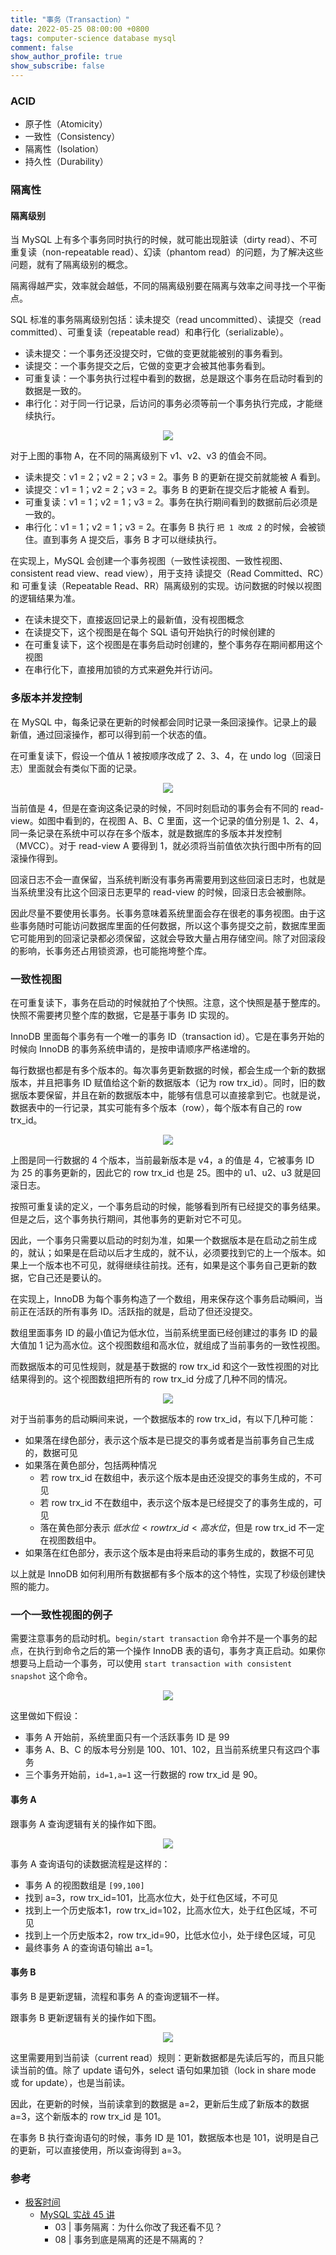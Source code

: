 ```yaml
---
title: "事务（Transaction）"
date: 2022-05-25 08:00:00 +0800
tags: computer-science database mysql
comment: false
show_author_profile: true
show_subscribe: false
---
```


### ACID

- 原子性（Atomicity）
- 一致性（Consistency）
- 隔离性（Isolation）
- 持久性（Durability）

### 隔离性

#### 隔离级别

当 MySQL 上有多个事务同时执行的时候，就可能出现脏读（dirty read）、不可重复读（non-repeatable read）、幻读（phantom read）的问题，为了解决这些问题，就有了隔离级别的概念。

隔离得越严实，效率就会越低，不同的隔离级别要在隔离与效率之间寻找一个平衡点。

SQL 标准的事务隔离级别包括：读未提交（read uncommitted）、读提交（read committed）、可重复读（repeatable read）和串行化（serializable）。

- 读未提交：一个事务还没提交时，它做的变更就能被别的事务看到。
- 读提交：一个事务提交之后，它做的变更才会被其他事务看到。
- 可重复读：一个事务执行过程中看到的数据，总是跟这个事务在启动时看到的数据是一致的。
- 串行化：对于同一行记录，后访问的事务必须等前一个事务执行完成，才能继续执行。

<div style="text-align: center; margin: 5px auto">
<img src="/image/computer-science/database/mysql/transaction_isolation.drawio.png">
</div>

对于上图的事物 A，在不同的隔离级别下 v1、v2、v3 的值会不同。

- 读未提交：v1 = 2；v2 = 2；v3 = 2。事务 B 的更新在提交前就能被 A 看到。
- 读提交：v1 = 1；v2 = 2；v3 = 2。事务 B 的更新在提交后才能被 A 看到。
- 可重复读：v1 = 1；v2 = 1；v3 = 2。事务在执行期间看到的数据前后必须是一致的。
- 串行化：v1 = 1；v2 = 1；v3 = 2。在事务 B 执行 `把 1 改成 2` 的时候，会被锁住。直到事务 A 提交后，事务 B 才可以继续执行。

在实现上，MySQL 会创建一个事务视图（一致性读视图、一致性视图、consistent read view、read view），用于支持 读提交（Read Committed、RC）和 可重复读（Repeatable Read、RR）隔离级别的实现。访问数据的时候以视图的逻辑结果为准。

- 在读未提交下，直接返回记录上的最新值，没有视图概念
- 在读提交下，这个视图是在每个 SQL 语句开始执行的时候创建的
- 在可重复读下，这个视图是在事务启动时创建的，整个事务存在期间都用这个视图
- 在串行化下，直接用加锁的方式来避免并行访问。

### 多版本并发控制

在 MySQL 中，每条记录在更新的时候都会同时记录一条回滚操作。记录上的最新值，通过回滚操作，都可以得到前一个状态的值。

在可重复读下，假设一个值从 1 被按顺序改成了 2、3、4，在 undo log（回滚日志）里面就会有类似下面的记录。

<div style="text-align: center; margin: 5px auto">
<img src="/image/computer-science/database/mysql/transaction_undo_log.drawio.png">
</div>

当前值是 4，但是在查询这条记录的时候，不同时刻启动的事务会有不同的 read-view。如图中看到的，在视图 A、B、C 里面，这一个记录的值分别是 1、2、4，同一条记录在系统中可以存在多个版本，就是数据库的多版本并发控制（MVCC）。对于 read-view A 要得到 1，就必须将当前值依次执行图中所有的回滚操作得到。

回滚日志不会一直保留，当系统判断没有事务再需要用到这些回滚日志时，也就是当系统里没有比这个回滚日志更早的 read-view 的时候，回滚日志会被删除。

因此尽量不要使用长事务。长事务意味着系统里面会存在很老的事务视图。由于这些事务随时可能访问数据库里面的任何数据，所以这个事务提交之前，数据库里面它可能用到的回滚记录都必须保留，这就会导致大量占用存储空间。除了对回滚段的影响，长事务还占用锁资源，也可能拖垮整个库。

### 一致性视图

在可重复读下，事务在启动的时候就拍了个快照。注意，这个快照是基于整库的。快照不需要拷贝整个库的数据，它是基于事务 ID 实现的。

InnoDB 里面每个事务有一个唯一的事务 ID（transaction id）。它是在事务开始的时候向 InnoDB 的事务系统申请的，是按申请顺序严格递增的。

每行数据也都是有多个版本的。每次事务更新数据的时候，都会生成一个新的数据版本，并且把事务 ID 赋值给这个新的数据版本（记为 row trx_id）。同时，旧的数据版本要保留，并且在新的数据版本中，能够有信息可以直接拿到它。也就是说，数据表中的一行记录，其实可能有多个版本（row），每个版本有自己的 row trx_id。

<div style="text-align: center; margin: 5px auto">
<img src="/image/computer-science/database/mysql/transaction_transaction_id.drawio.png">
</div>

上图是同一行数据的 4 个版本，当前最新版本是 v4，a 的值是 4，它被事务 ID 为 25 的事务更新的，因此它的 row trx_id 也是 25。图中的 u1、u2、u3 就是回滚日志。

按照可重复读的定义，一个事务启动的时候，能够看到所有已经提交的事务结果。但是之后，这个事务执行期间，其他事务的更新对它不可见。

因此，一个事务只需要以启动的时刻为准，如果一个数据版本是在启动之前生成的，就认；如果是在启动以后才生成的，就不认，必须要找到它的上一个版本。如果上一个版本也不可见，就得继续往前找。还有，如果是这个事务自己更新的数据，它自己还是要认的。

在实现上，InnoDB 为每个事务构造了一个数组，用来保存这个事务启动瞬间，当前正在活跃的所有事务 ID。活跃指的就是，启动了但还没提交。

数组里面事务 ID 的最小值记为低水位，当前系统里面已经创建过的事务 ID 的最大值加 1 记为高水位。这个视图数组和高水位，就组成了当前事务的一致性视图。

而数据版本的可见性规则，就是基于数据的 row trx_id 和这个一致性视图的对比结果得到的。这个视图数组把所有的 row trx_id 分成了几种不同的情况。

<div style="text-align: center; margin: 5px auto">
<img src="/image/computer-science/database/mysql/transaction_row_trx_id.drawio.png">
</div>

对于当前事务的启动瞬间来说，一个数据版本的 row trx_id，有以下几种可能：

- 如果落在绿色部分，表示这个版本是已提交的事务或者是当前事务自己生成的，数据可见
- 如果落在黄色部分，包括两种情况
  - 若 row trx_id 在数组中，表示这个版本是由还没提交的事务生成的，不可见
  - 若 row trx_id 不在数组中，表示这个版本是已经提交了的事务生成的，可见
  - 落在黄色部分表示 $低水位 < row trx\_id < 高水位$，但是 row trx_id 不一定在视图数组中。
- 如果落在红色部分，表示这个版本是由将来启动的事务生成的，数据不可见

以上就是 InnoDB 如何利用所有数据都有多个版本的这个特性，实现了秒级创建快照的能力。

### 一个一致性视图的例子

需要注意事务的启动时机。`begin/start transaction` 命令并不是一个事务的起点，在执行到命令之后的第一个操作 InnoDB 表的语句，事务才真正启动。如果你想要马上启动一个事务，可以使用 `start transaction with consistent snapshot` 这个命令。

<div style="text-align: center; margin: 5px auto">
<img src="/image/computer-science/database/mysql/transaction_read_view_demo.drawio.png">
</div>

这里做如下假设：

- 事务 A 开始前，系统里面只有一个活跃事务 ID 是 99
- 事务 A、B、C 的版本号分别是 100、101、102，且当前系统里只有这四个事务
- 三个事务开始前，`id=1,a=1` 这一行数据的 row trx_id 是 90。

#### 事务 A

跟事务 A 查询逻辑有关的操作如下图。

<div style="text-align: center; margin: 5px auto">
<img src="/image/computer-science/database/mysql/transaction_read_view_demo_session_a.drawio.png">
</div>

事务 A 查询语句的读数据流程是这样的：

- 事务 A 的视图数组是 `[99,100]`
- 找到 a=3，row trx_id=101，比高水位大，处于红色区域，不可见
- 找到上一个历史版本1，row trx_id=102，比高水位大，处于红色区域，不可见
- 找到上一个历史版本2，row trx_id=90，比低水位小，处于绿色区域，可见
- 最终事务 A 的查询语句输出 a=1。

#### 事务 B

事务 B 是更新逻辑，流程和事务 A 的查询逻辑不一样。

跟事务 B 更新逻辑有关的操作如下图。

<div style="text-align: center; margin: 5px auto">
<img src="/image/computer-science/database/mysql/transaction_read_view_demo_session_b.drawio.png">
</div>

这里需要用到当前读（current read）规则：更新数据都是先读后写的，而且只能读当前的值。除了 update 语句外，select 语句如果加锁（lock in share mode 或 for update），也是当前读。

因此，在更新的时候，当前读拿到的数据是 a=2，更新后生成了新版本的数据 a=3，这个新版本的 row trx_id 是 101。

在事务 B 执行查询语句的时候，事务 ID 是 101，数据版本也是 101，说明是自己的更新，可以直接使用，所以查询得到 a=3。

### 参考

- [极客时间](https://time.geekbang.org/)
  - [MySQL 实战 45 讲](https://time.geekbang.org/column/intro/100020801?tab=catalog)
    - 03 | 事务隔离：为什么你改了我还看不见？
    - 08 | 事务到底是隔离的还是不隔离的？